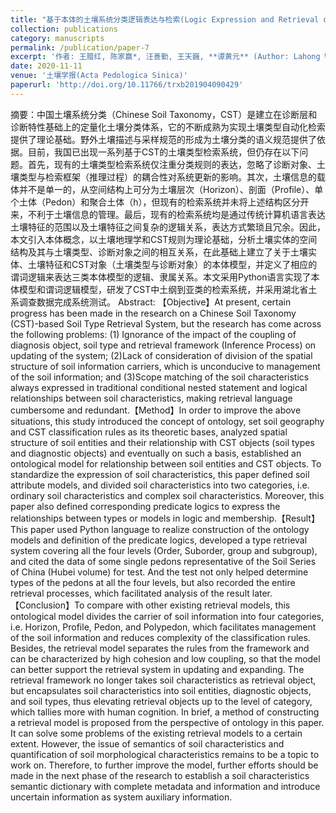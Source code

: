 ```yaml
---
title: "基于本体的土壤系统分类逻辑表达与检索(Logic Expression and Retrieval of Soil Taxonomy Based on Pedon)"
collection: publications
category: manuscripts
permalink: /publication/paper-7
excerpt: '作者: 王腊红, 陈家赢*, 汪善勤, 王天巍, **谭黄元** (Author: Lahong Wang, Jiayin Chen*, Shanqin Wang, Tianwei Wang, **Huangyuan Tan**)'
date: 2020-11-11
venue: '土壤学报(Acta Pedologica Sinica)'
paperurl: 'http://doi.org/10.11766/trxb201904090429'
---
```

摘要：中国土壤系统分类（Chinese Soil Taxonomy，CST）是建立在诊断层和诊断特性基础上的定量化土壤分类体系，它的不断成熟为实现土壤类型自动化检索提供了理论基础。野外土壤描述与采样规范的形成为土壤分类的语义规范提供了依据。目前，我国已出现一系列基于CST的土壤类型检索系统，但仍存在以下问题。首先，现有的土壤类型检索系统仅注重分类规则的表达，忽略了诊断对象、土壤类型与检索框架（推理过程）的耦合性对系统更新的影响。其次，土壤信息的载体并不是单一的，从空间结构上可分为土壤层次（Horizon）、剖面（Profile）、单个土体（Pedon）和聚合土体（h），但现有的检索系统并未将上述结构区分开来，不利于土壤信息的管理。最后，现有的检索系统均是通过传统计算机语言表达土壤特征的范围以及土壤特征之间复杂的逻辑关系，表达方式繁琐且冗余。因此，本文引入本体概念，以土壤地理学和CST规则为理论基础，分析土壤实体的空间结构及其与土壤类型、诊断对象之间的相互关系，在此基础上建立了关于土壤实体、土壤特征和CST对象（土壤类型与诊断对象）的本体模型，并定义了相应的谓词逻辑来表达三类本体模型的逻辑、隶属关系。本文采用Python语言实现了本体模型和谓词逻辑模型，研发了CST中土纲到亚类的检索系统，并采用湖北省土系调查数据完成系统测试。
Abstract: 【Objective】At present, certain progress has been made in the research on a Chinese Soil Taxonomy (CST)-based Soil Type Retrieval System, but the research has come across the following problems: (1) Ignorance of the impact of the coupling of diagnosis object, soil type and retrieval framework (Inference Process) on updating of the system; (2)Lack of consideration of division of the spatial structure of soil information carriers, which is unconducive to management of the soil information; and (3)Scope matching of the soil characteristics always expressed in traditional conditional nested statement and logical relationships between soil characteristics, making retrieval language cumbersome and redundant.【Method】In order to improve the above situations, this study introduced the concept of ontology, set soil geography and CST classification rules as its theoretic bases, analyzed spatial structure of soil entities and their relationship with CST objects (soil types and diagnostic objects) and eventually on such a basis, established an ontological model for relationship between soil entities and CST objects. To standardize the expression of soil characteristics, this paper defined soil attribute models, and divided soil characteristics into two categories, i.e. ordinary soil characteristics and complex soil characteristics. Moreover, this paper also defined corresponding predicate logics to express the relationships between types or models in logic and membership.【Result】This paper used Python language to realize construction of the ontology models and definition of the predicate logics, developed a type retrieval system covering all the four levels (Order, Suborder, group and subgroup), and cited the data of some single pedons representative of the Soil Series of China (Hubei volume) for test. And the test not only helped determine types of the pedons at all the four levels, but also recorded the entire retrieval processes, which facilitated analysis of the result later.【Conclusion】To compare with other existing retrieval models, this ontological model divides the carrier of soil information into four categories, i.e. Horizon, Profile, Pedon, and Polypedon, which facilitates management of the soil information and reduces complexity of the classification rules. Besides, the retrieval model separates the rules from the framework and can be characterized by high cohesion and low coupling, so that the model can better support the retrieval system in updating and expanding. The retrieval framework no longer takes soil characteristics as retrieval object, but encapsulates soil characteristics into soil entities, diagnostic objects, and soil types, thus elevating retrieval objects up to the level of category, which tallies more with human cognition. In brief, a method of constructing a retrieval model is proposed from the perspective of ontology in this paper. It can solve some problems of the existing retrieval models to a certain extent. However, the issue of semantics of soil characteristics and quantification of soil morphological characteristics remains to be a topic to work on. Therefore, to further improve the model, further efforts should be made in the next phase of the research to establish a soil characteristics semantic dictionary with complete metadata and information and introduce uncertain information as system auxiliary information.
